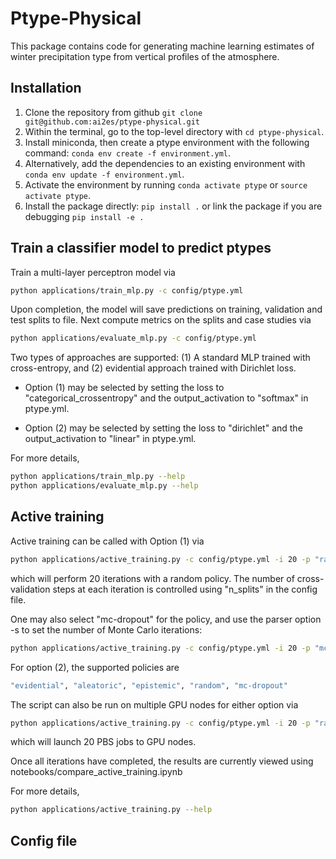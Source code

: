 # Ptype-Physical

This package contains code for generating machine learning
estimates of winter precipitation type from vertical profiles of the atmosphere.

## Installation
1. Clone the repository from github `git clone git@github.com:ai2es/ptype-physical.git`
2. Within the terminal, go to the top-level directory with `cd ptype-physical`.
3. Install miniconda, then create a ptype environment with the following command: `conda env create -f environment.yml`.
4. Alternatively, add the dependencies to an existing environment with `conda env update -f environment.yml`.
5. Activate the environment by running `conda activate ptype` or `source activate ptype`.
6. Install the package directly: `pip install .` or link the package if you are debugging `pip install -e .`


## Train a classifier model to predict ptypes

Train a multi-layer perceptron model via
```bash
python applications/train_mlp.py -c config/ptype.yml
```

Upon completion, the model will save predictions on training, validation and test splits to file. 
Next compute metrics on the splits and case studies via

```bash
python applications/evaluate_mlp.py -c config/ptype.yml
```

Two types of approaches are supported: (1) A standard MLP trained with cross-entropy, and (2) evidential approach trained with Dirichlet loss.

* Option (1) may be selected by setting the loss to "categorical_crossentropy" and the output_activation to "softmax" in ptype.yml.

* Option (2) may be selected by setting the loss to "dirichlet" and the output_activation to "linear" in ptype.yml.

For more details, 

```bash
python applications/train_mlp.py --help
python applications/evaluate_mlp.py --help
```


## Active training 

Active training can be called with Option (1) via
```bash
python applications/active_training.py -c config/ptype.yml -i 20 -p "random"
```
which will perform 20 iterations with a random policy. 
The number of cross-validation steps at each iteration is controlled using "n_splits" in the config file.

One may also select "mc-dropout" for the policy, and use the parser option -s to set the number of Monte Carlo iterations:
```bash
python applications/active_training.py -c config/ptype.yml -i 20 -p "mc-dropout" -s 100
```

For option (2), the supported policies are 
```bash
"evidential", "aleatoric", "epistemic", "random", "mc-dropout"
```


The script can also be run on multiple GPU nodes for either option via
```bash
python applications/active_training.py -c config/ptype.yml -i 20 -p "random" -l 1 -n 20
```
which will launch 20 PBS jobs to GPU nodes. 

Once all iterations have completed, the results are currently viewed using notebooks/compare_active_training.ipynb

For more details, 

```bash
python applications/active_training.py --help
```

## Config file